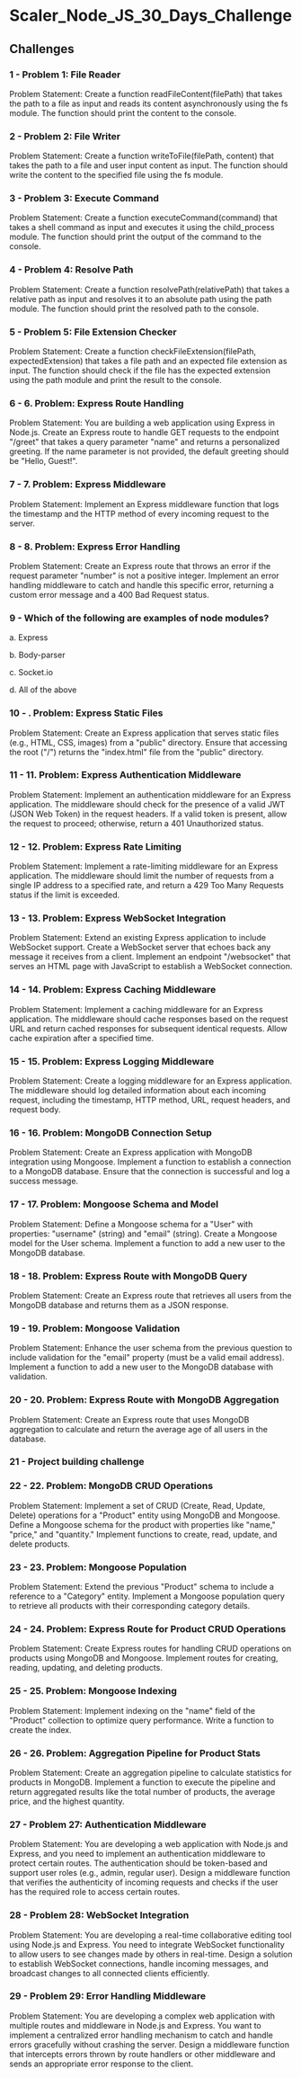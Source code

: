 # Scaler_Node_JS_30_Days_Challenge

## Challenges

### 1 - Problem 1: File Reader

Problem Statement: Create a function readFileContent(filePath) that takes the path to a file as input and reads its content asynchronously using the fs module. The function should print the content to the console.

### 2 - Problem 2: File Writer

Problem Statement: Create a function writeToFile(filePath, content) that takes the path to a file and user input content as input. The function should write the content to the specified file using the fs module.

### 3 - Problem 3: Execute Command

Problem Statement: Create a function executeCommand(command) that takes a shell command as input and executes it using the child_process module. The function should print the output of the command to the console.

### 4 - Problem 4: Resolve Path

Problem Statement: Create a function resolvePath(relativePath) that takes a relative path as input and resolves it to an absolute path using the path module. The function should print the resolved path to the console.

### 5 - Problem 5: File Extension Checker

Problem Statement: Create a function checkFileExtension(filePath, expectedExtension) that takes a file path and an expected file extension as input. The function should check if the file has the expected extension using the path module and print the result to the console.

### 6 - 6. Problem: Express Route Handling

Problem Statement: You are building a web application using Express in Node.js. Create an Express route to handle GET requests to the endpoint "/greet" that takes a query parameter "name" and returns a personalized greeting. If the name parameter is not provided, the default greeting should be "Hello, Guest!".

### 7 - 7. Problem: Express Middleware

Problem Statement: Implement an Express middleware function that logs the timestamp and the HTTP method of every incoming request to the server.

### 8 - 8. Problem: Express Error Handling

Problem Statement: Create an Express route that throws an error if the request parameter "number" is not a positive integer. Implement an error handling middleware to catch and handle this specific error, returning a custom error message and a 400 Bad Request status.

### 9 - Which of the following are examples of node modules?

a. Express

b. Body-parser

c. Socket.io

d. All of the above

### 10 - . Problem: Express Static Files

Problem Statement: Create an Express application that serves static files (e.g., HTML, CSS, images) from a "public" directory. Ensure that accessing the root ("/") returns the "index.html" file from the "public" directory.

### 11 - 11. Problem: Express Authentication Middleware

Problem Statement: Implement an authentication middleware for an Express application. The middleware should check for the presence of a valid JWT (JSON Web Token) in the request headers. If a valid token is present, allow the request to proceed; otherwise, return a 401 Unauthorized status.

### 12 - 12. Problem: Express Rate Limiting

Problem Statement: Implement a rate-limiting middleware for an Express application. The middleware should limit the number of requests from a single IP address to a specified rate, and return a 429 Too Many Requests status if the limit is exceeded.

### 13 - 13. Problem: Express WebSocket Integration

Problem Statement: Extend an existing Express application to include WebSocket support. Create a WebSocket server that echoes back any message it receives from a client. Implement an endpoint "/websocket" that serves an HTML page with JavaScript to establish a WebSocket connection.

### 14 - 14. Problem: Express Caching Middleware

Problem Statement: Implement a caching middleware for an Express application. The middleware should cache responses based on the request URL and return cached responses for subsequent identical requests. Allow cache expiration after a specified time.

### 15 - 15. Problem: Express Logging Middleware

Problem Statement: Create a logging middleware for an Express application. The middleware should log detailed information about each incoming request, including the timestamp, HTTP method, URL, request headers, and request body.

### 16 - 16. Problem: MongoDB Connection Setup

Problem Statement: Create an Express application with MongoDB integration using Mongoose. Implement a function to establish a connection to a MongoDB database. Ensure that the connection is successful and log a success message.

### 17 - 17. Problem: Mongoose Schema and Model

Problem Statement: Define a Mongoose schema for a "User" with properties: "username" (string) and "email" (string). Create a Mongoose model for the User schema. Implement a function to add a new user to the MongoDB database.

### 18 - 18. Problem: Express Route with MongoDB Query

Problem Statement: Create an Express route that retrieves all users from the MongoDB database and returns them as a JSON response.

### 19 - 19. Problem: Mongoose Validation

Problem Statement: Enhance the user schema from the previous question to include validation for the "email" property (must be a valid email address). Implement a function to add a new user to the MongoDB database with validation.

### 20 - 20. Problem: Express Route with MongoDB Aggregation

Problem Statement: Create an Express route that uses MongoDB aggregation to calculate and return the average age of all users in the database.

### 21 - Project building challenge

### 22 - 22. Problem: MongoDB CRUD Operations

Problem Statement: Implement a set of CRUD (Create, Read, Update, Delete) operations for a "Product" entity using MongoDB and Mongoose. Define a Mongoose schema for the product with properties like "name," "price," and "quantity." Implement functions to create, read, update, and delete products.

### 23 - 23. Problem: Mongoose Population

Problem Statement: Extend the previous "Product" schema to include a reference to a "Category" entity. Implement a Mongoose population query to retrieve all products with their corresponding category details.

### 24 - 24. Problem: Express Route for Product CRUD Operations

Problem Statement: Create Express routes for handling CRUD operations on products using MongoDB and Mongoose. Implement routes for creating, reading, updating, and deleting products.

### 25 - 25. Problem: Mongoose Indexing

Problem Statement: Implement indexing on the "name" field of the "Product" collection to optimize query performance. Write a function to create the index.

### 26 - 26. Problem: Aggregation Pipeline for Product Stats

Problem Statement: Create an aggregation pipeline to calculate statistics for products in MongoDB. Implement a function to execute the pipeline and return aggregated results like the total number of products, the average price, and the highest quantity.

### 27 - Problem 27: Authentication Middleware

Problem Statement: You are developing a web application with Node.js and Express, and you need to implement an authentication middleware to protect certain routes. The authentication should be token-based and support user roles (e.g., admin, regular user). Design a middleware function that verifies the authenticity of incoming requests and checks if the user has the required role to access certain routes.

### 28 - Problem 28: WebSocket Integration

Problem Statement: You are developing a real-time collaborative editing tool using Node.js and Express. You need to integrate WebSocket functionality to allow users to see changes made by others in real-time. Design a solution to establish WebSocket connections, handle incoming messages, and broadcast changes to all connected clients efficiently.

### 29 - Problem 29: Error Handling Middleware

Problem Statement: You are developing a complex web application with multiple routes and middleware in Node.js and Express. You want to implement a centralized error handling mechanism to catch and handle errors gracefully without crashing the server. Design a middleware function that intercepts errors thrown by route handlers or other middleware and sends an appropriate error response to the client.
